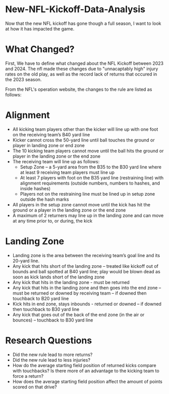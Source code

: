# New-NFL-Kickoff-Data-Analysis
Now that the new NFL kickoff has gone though a full season, I want to look at how it has impacted the game.
# What Changed?

First, We have to define what changed about the NFL Kickoff between 2023 and 2024.  The nfl made these changes due to "unnacaptably high" injury rates on the old play, as well as the record lack of returns that occured in the 2023 season. 

From the NFL's operation website, the changes to the rule are listed as follows:

# Alignment
- All kicking team players other than the kicker will line up with one foot on the receiving team’s B40 yard line
- Kicker cannot cross the 50-yard line until ball touches the ground or player in landing zone or end zone
- The 10 kicking team players cannot move until the ball hits the ground or player in the landing zone or the end zone
- The receiving team will line up as follows:
    - Setup Zone – a 5-yard area from the B35 to the B30 yard line where at least 9 receiving team players must line up
    - At least 7 players with foot on the B35 yard line (restraining line) with alignment requirements (outside numbers, numbers to hashes, and inside hashes)
    - Players not on the restraining line must be lined up in setup zone outside the hash marks
- All players in the setup zone cannot move until the kick has hit the ground or a player in the landing zone or the end zone
- A maximum of 2 returners may line up in the landing zone and can move at any time prior to, or during, the kick

# Landing Zone

- Landing zone is the area between the receiving team’s goal line and its 20-yard line.
- Any kick that hits short of the landing zone – treated like kickoff out of bounds and ball spotted at B40 yard line; play would be blown dead as soon as kick lands short of the landing zone
- Any kick that hits in the landing zone - must be returned
- Any kick that hits in the landing zone and then goes into the end zone – must be returned or downed by receiving team – if downed then touchback to B20 yard line
- Kick hits in end zone, stays inbounds - returned or downed – if downed then touchback to B30 yard line
- Any kick that goes out of the back of the end zone (in the air or bounces) – touchback to B30 yard line

# Research Questions

- Did the new rule lead to more returns?
- Did the new rule lead to less injuries?
- How do the average starting field position of returned kicks compare with touchbacks? Is there more of an advantage to the kicking team to force a return?
- How does the average starting field position affect the amount of points scored on that drive?
